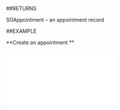 
##RETURNS

SOAppointment – an appointment record


##EXAMPLE

**Create an appointment **



![](..\..\Examples\vbs\Database.CreateAppointment.vbs.txt)

